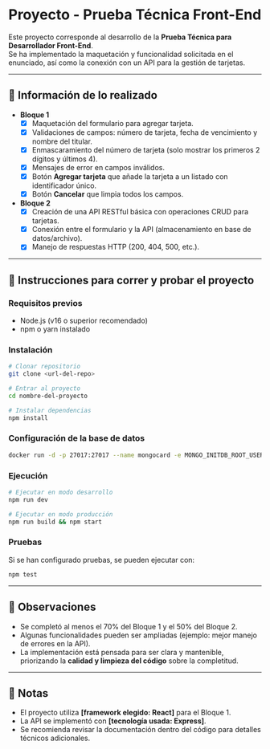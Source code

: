 # Proyecto - Prueba Técnica Front-End

Este proyecto corresponde al desarrollo de la **Prueba Técnica para Desarrollador Front-End**.  
Se ha implementado la maquetación y funcionalidad solicitada en el enunciado, así como la conexión con un API para la gestión de tarjetas.

---

## 📌 Información de lo realizado

- **Bloque 1**
  - [x] Maquetación del formulario para agregar tarjeta.
  - [x] Validaciones de campos: número de tarjeta, fecha de vencimiento y nombre del titular.
  - [x] Enmascaramiento del número de tarjeta (solo mostrar los primeros 2 dígitos y últimos 4).
  - [x] Mensajes de error en campos inválidos.
  - [x] Botón **Agregar tarjeta** que añade la tarjeta a un listado con identificador único.
  - [x] Botón **Cancelar** que limpia todos los campos.

- **Bloque 2**
  - [x] Creación de una API RESTful básica con operaciones CRUD para tarjetas.
  - [x] Conexión entre el formulario y la API (almacenamiento en base de datos/archivo).
  - [x] Manejo de respuestas HTTP (200, 404, 500, etc.).

---

## 🚀 Instrucciones para correr y probar el proyecto

### Requisitos previos
- Node.js (v16 o superior recomendado)  
- npm o yarn instalado  

### Instalación
```bash
# Clonar repositorio
git clone <url-del-repo>

# Entrar al proyecto
cd nombre-del-proyecto

# Instalar dependencias
npm install
```
### Configuración de la base de datos
```bash
docker run -d -p 27017:27017 --name mongocard -e MONGO_INITDB_ROOT_USERNAME=cardDb -e MONGO_INITDB_ROOT_PASSWORD=cardps mongo
```
### Ejecución
```bash
# Ejecutar en modo desarrollo
npm run dev

# Ejecutar en modo producción
npm run build && npm start
```

### Pruebas
Si se han configurado pruebas, se pueden ejecutar con:
```bash
npm test
```

---

## 📝 Observaciones

- Se completó al menos el 70% del Bloque 1 y el 50% del Bloque 2.  
- Algunas funcionalidades pueden ser ampliadas (ejemplo: mejor manejo de errores en la API).  
- La implementación está pensada para ser clara y mantenible, priorizando la **calidad y limpieza del código** sobre la completitud.  

---

## 📖 Notas
- El proyecto utiliza **[framework elegido: React]** para el Bloque 1.  
- La API se implementó con **[tecnología usada: Express]**.  
- Se recomienda revisar la documentación dentro del código para detalles técnicos adicionales.  
